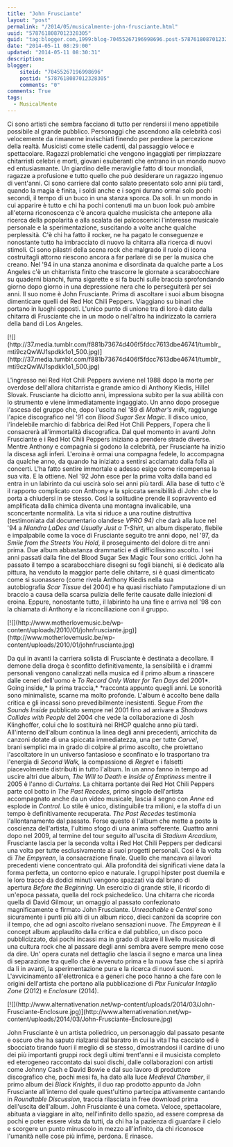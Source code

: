 ```yaml
---
title: "John Frusciante"
layout: "post"
permalink: "/2014/05/musicalmente-john-frusciante.html"
uuid: "5787618087012328305"
guid: "tag:blogger.com,1999:blog-70455267196998696.post-5787618087012328305"
date: "2014-05-11 08:29:00"
updated: "2014-05-11 08:30:31"
description: 
blogger:
    siteid: "70455267196998696"
    postid: "5787618087012328305"
    comments: "0"
comments: True
tags:
  - MusicalMente
---
```

Ci sono artisti che sembra facciano di tutto per rendersi il meno
appetibile possibile al grande pubblico. Personaggi che ascendono alla
celebrità così velocemente da rimanerne invischiati finendo per perdere
la percezione della realtà. Musicisti come stelle cadenti, dal passaggio
veloce e spettacolare. Ragazzi problematici che vengono ingaggiati per
rimpiazzare chitarristi celebri e morti, giovani esuberanti che entrano
in un mondo nuovo ed entusiasmante. Un giardino delle meraviglie fatto
di tour mondiali, ragazze a profusione e tutto quello che può desiderare
un ragazzo ingenuo di vent'anni. Ci sono carriere dal conto salato
presentato solo anni più tardi, quando la magia è finita, i soldi anche
e i sogni durano ormai solo pochi secondi, il tempo di un buco in una
stanza sporca. Da soli.
In un mondo in cui apparire è tutto e chi ha pochi contenuti ma un buon
look può ambire all'eterna riconoscenza c'è ancora qualche musicista che
antepone alla ricerca della popolarità e alla scalata dei palcoscenici
l'interesse musicale personale e la sperimentazione, suscitando a volte
anche qualche perplessità. C'è chi ha fatto il rocker, ne ha pagato le
conseguenze e nonostante tutto ha imbracciato di nuovo la chitarra alla
ricerca di nuovi stimoli. Ci sono pilastri della scena rock che malgrado
il ruolo di icona costruitagli attorno riescono ancora a far parlare di
se per la musica che creano.
Nel '94 in una stanza anonima e disordinata da qualche parte a Los
Angeles c'è un chitarrista finito che trascorre le giornate a
scarabocchiare su quaderni bianchi, fuma sigarette e si fa buchi sulle
braccia sprofondando giorno dopo giorno in una depressione nera che lo
perseguiterà per sei anni. Il suo nome è John Frusciante.
Prima di ascoltare i suoi album bisogna dimenticare quelli dei Red Hot
Chili Peppers. Viaggiano su binari che portano in luoghi opposti.
L'unico punto di unione tra di loro è dato dalla chitarra di Frusciante
che in un modo o nell'altro ha indirizzato la carriera della band di Los
Angeles.

<div markdown="1" class="img-wrapper">
[![](http://37.media.tumblr.com/f881b73674d406f5fdcc7613dbe46741/tumblr_mti9czQwWJ1spdkk1o1_500.jpg)](http://37.media.tumblr.com/f881b73674d406f5fdcc7613dbe46741/tumblr_mti9czQwWJ1spdkk1o1_500.jpg)
</div>
  
L'ingresso nei Red Hot Chili Peppers avviene nel 1988 dopo la morte per
overdose dell'allora chitarrista e grande amico di Anthony Kiedis,
Hillel Slovak. Frusciante ha diciotto anni, impressiona subito per la
sua abilità con lo strumento e viene immediatamente ingaggiato. Un anno
dopo prosegue l'ascesa del gruppo che, dopo l'uscita nel '89 di
*Mother's milk*, raggiunge l'apice discografico nel '91 con *Blood Sugar
Sex Magic.* Il disco unico, l'indelebile marchio di fabbrica dei Red Hot
Chili Peppers, l'opera che li consacrerà all'immortalità discografica.
Dal quel momento in avanti John Frusciante e i Red Hot Chili Peppers
iniziano a prendere strade diverse. Mentre Anthony e compagnia si godono
la celebrità, per Frusciante ha inizio la discesa agli inferi. L'eroina
è ormai una compagna fedele, lo accompagna da qualche anno, da quando ha
iniziato a sentirsi acclamato dalla folla ai concerti. L'ha fatto
sentire immortale e adesso esige come ricompensa la sua vita. E la
ottiene. Nel '92 John esce per la prima volta dalla band ed entra in un
labirinto da cui uscirà solo sei anni più tardi. Alla base di tutto c'è
il rapporto complicato con Anthony e la spiccata sensibilità di John che
lo porta a chiudersi in se stesso. Così la solitudine prende il
sopravvento ed amplificata dalla chimica diventa una montagna
invalicabile, una sconcertante normalità. La vita si riduce a una
routine distruttiva (testimoniata dal documentario olandese *VPRO 94)*
che darà alla luce nel '94 a *Niandra LaDes and Usually Just a T-Shirt*,
un album disperato, flebile e impalpabile come la voce di Frusciante
seguito tre anni dopo, nel '97, da *Smile from the Streets You Hold*, il
proseguimento del dolore di tre anni prima. Due album abbastanza
drammatici e di difficilissimo ascolto.
I sei anni passati dalla fine del Blood Sugar Sex Magic Tour sono
critici. John ha passato il tempo a scarabocchiare disegni su fogli
bianchi, si è dedicato alla pittura, ha venduto la maggior parte delle
chitarre, si è quasi dimenticato come si suonassero (come rivela Anthony
Kiedis nella sua autobiografia *Scar Tissue* del 2004) e ha quasi
rischiato l'amputazione di un braccio a causa della scarsa pulizia delle
ferite causate dalle iniezioni di eroina. Eppure, nonostante tutto, il
labirinto ha una fine e arriva nel '98 con la chiamata di Anthony e la
riconciliazione con il gruppo.

<div markdown="1" class="img-wrapper">
[![](http://www.motherlovemusic.be/wp-content/uploads/2010/01/johnfrusciante.jpg)](http://www.motherlovemusic.be/wp-content/uploads/2010/01/johnfrusciante.jpg)
</div>
  
Da qui in avanti la carriera solista di Frusciante è destinata a
decollare. Il demone della droga è sconfitto definitivamente, la
sensibilità e i drammi personali vengono canalizzati nella musica ed il
primo album a rinascere dalle ceneri dell'uomo è *To Record Only Water
for Ten Days* del 2001*. Going inside,* la prima traccia,* *racconta
appunto quegli anni. Le sonorità sono minimaliste, scarne ma molto
profonde. L'album è accolto bene dalla critica e gli incassi sono
prevedibilmente inesistenti. Segue *From the Sounds Inside* pubblicato
sempre nel 2001 fino ad arrivare a *Shadows Collides with People* del
2004 che vede la collaborazione di Josh Klinghoffer, colui che lo
sostituirà nei RHCP qualche anno più tardi. All'interno dell'album
continua la linea degli anni precedenti, arricchita da canzoni dotate di
una spiccata immediatezza, una per tutte *Carvel*, brani semplici ma in
grado di colpire al primo ascolto, che proiettano l'ascoltatore in un
universo fantasioso e sconfinato e lo trasportano tra l'energia di
*Second Walk,* la compassione di *Regret* e i falsetti piacevolmente
distribuiti in tutto l'album. In un anno fanno in tempo ad uscire altri
due album, *The Will to Death* e *Inside of Emptiness* mentre il 2005 è
l'anno di *Curtains.* La chitarra portante dei Red Hot Chili Peppers
parte col botto in *The Past Recedes*, primo singolo dell'artista
accompagnato anche da un video musicale, lascia il segno con *Anne* ed
esplode in *Control.* Lo stile è unico, distinguibile tra milioni, e la
stoffa di un tempo è definitivamente recuperata.
*The Past Recedes* testimonia l'allontanamento dal passato. Forse questo
è l'album che mette a posto la coscienza dell'artista, l'ultimo sfogo di
una anima sofferente.
Quattro anni dopo nel 2009, al termine del tour seguito all'uscita di
*Stadium Arcadium,* Frusciante lascia per la seconda volta i Red Hot
Chili Peppers per dedicarsi una volta per tutte esclusivamente ai suoi
progetti personali. Così è la volta di *The Empyrean*, la consacrazione
finale. Quello che mancava ai lavori precedenti viene concentrato qui.
Alla profondità dei significati viene data la forma perfetta, un
contorno epico e naturale. I gruppi hipster post duemila e le loro
tracce da dodici minuti vengono spazzati via dal brano di
apertura *Before the Beginning.* Un esercizio di grande stile, il
ricordo di un'epoca passata, quella del rock psichedelico. Una chitarra
che ricorda quella di David Gilmour, un omaggio al passato confezionato
magnificamente e firmato John Frusciante. *Unreachable* e *Central* sono
sicuramente i punti più alti di un album ricco, dieci canzoni da
scoprire con il tempo, che ad ogni ascolto rivelano sensazioni nuove.
*The Empyrean* è il concept album applaudito dalla critica e dal
pubblico, un disco poco pubblicizzato, dai pochi incassi ma in grado di
alzare il livello musicale di una cultura rock che al passare degli anni
sembra avere sempre meno cose da dire. Un' opera curata nel dettaglio
che lascia il segno e marca una linea di separazione tra quello che è
avvenuto prima e la nuova fase che si aprirà da li in avanti, la
sperimentazione pura e la ricerca di nuovi suoni. L'avvicinamento
all'elettronica e a generi che poco hanno a che fare con le origini
dell'artista che portano alla pubblicazione di *Pbx Funicular Intaglio
Zone* (2012) e *Enclosure* (2014).

<div markdown="1" class="img-wrapper">
[![](http://www.alternativenation.net/wp-content/uploads/2014/03/John-Frusciante-Enclosure.jpg)](http://www.alternativenation.net/wp-content/uploads/2014/03/John-Frusciante-Enclosure.jpg)
</div>
  
John Frusciante è un artista poliedrico, un personaggio dal passato
pesante e oscuro che ha saputo rialzarsi dal baratro in cui la vita l'ha
cacciato ed è sbocciato tirando fuori il meglio di se stesso,
dimostrandosi il cardine di uno dei più importanti gruppi rock degli
ultimi trent'anni e il musicista completo ed eterogeneo raccontato dai
suoi dischi, dalle collaborazioni con artisti come Johnny Cash e David
Bowie e dal suo lavoro di produttore discografico che, pochi mesi fa, ha
dato alla luce *Medieval Chamber*, il primo album dei *Black Knights*,
il duo rap prodotto appunto da John Frusciante all'interno del quale
quest'ultimo partecipa attivamente cantando in *Roundtable Discussion*,
traccia rilasciata in free download prima dell'uscita dell'album.
John Frusciante è una cometa. Veloce, spettacolare, abituata a viaggiare
in alto, nell'infinito dello spazio, ad essere compresa da pochi e poter
essere vista da tutti, da chi ha la pazienza di guardare il cielo e
scorgere un punto minuscolo in mezzo all'infinito, da chi riconosce
l'umanità nelle cose più infime, perdona. E rinasce.
